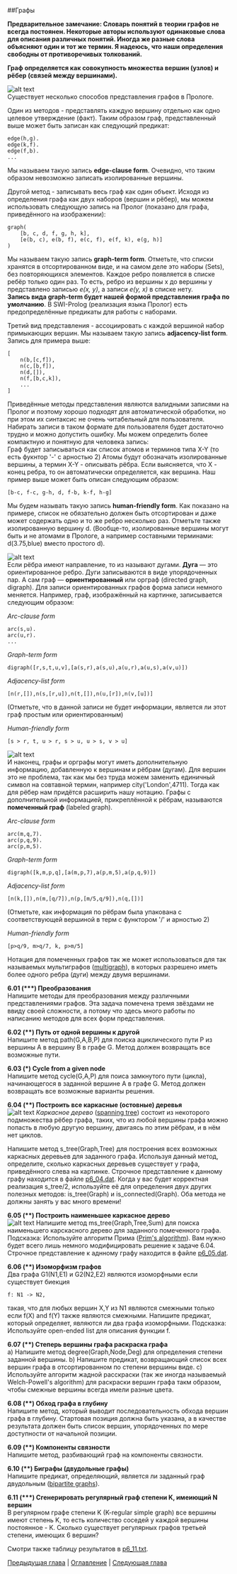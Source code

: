 ##Графы

**Предварительное замечание: Словарь понятий в теории графов не всегда постоянен. 
Некоторые авторы используют одинаковые слова для описания различных понятий. Иногда же разные слова объясняют один и тот же термин. Я надеюсь, что наши определения свободны от противоречивых толкований.**  

**Граф определяется как совокупность множества вершин (узлов) и рёбер (связей между вершинами).**  

![alt text](https://github.com/schastny/p99/raw/master/img/graph1.gif)  
Существует несколько способов представления графов в Прологе. 

Один из методов - представлять каждую вершину отдельно как одно целевое утверждение (факт). 
Таким образом граф, представленный выше может быть записан как следующий предикат:

    edge(h,g).
    edge(k,f).
    edge(f,b).    
    ...

Мы называем такую запись **edge-clause form**. 
Очевидно, что таким образом невозможно записать изолированные вершины.  

Другой метод - записывать весь граф как один объект. 
Исходя из определения графа как двух наборов (вершин и рёбер), 
мы можем использовать следующую запись на Пролог (показано для графа, приведённого на изображении):

    graph(
        [b, c, d, f, g, h, k], 
        [e(b, c), e(b, f), e(c, f), e(f, k), e(g, h)]
    )

Мы называем такую запись **graph-term form**. 
Отметьте, что списки хранятся в отсортированном виде, и на самом деле это наборы (Sets), без повторяющихся элементов. 
Каждое ребро появляется в списке ребёр только один раз. То есть, ребро из вершины x до вершины y представлено записью *e(x, y)*, 
а записи *e(y, x)* в списке нету.   
**Запись вида graph-term будет нашей формой представления графа по умолчанию**. 
В SWI-Prolog (реализация языка Пролог) есть предопределённые предикаты для работы с наборами.  

Третий вид представления - ассоциировать с каждой вершиной набор примыкающих вершин. 
Мы называем такую запись **adjacency-list form**. 
Запись для примера выше:

    [
        n(b,[c,f]), 
        n(c,[b,f]), 
        n(d,[]), 
        n(f,[b,c,k]), 
        ...
    ]

Приведённые методы представления являются валидными записями на Пролог и поэтому хорошо подходят для автоматической обработки,
но при этом их синтаксис не очень читабельный для пользователя. 
Набирать записи в таком формате для пользователя будет достаточно трудно и можно допустить ошибку. 
Мы можем определить более компактную и понятную для человека запись:   
Граф будет записываться как список атомов и терминов типа X-Y (то есть фукнтор '-' с арностью 2)
Атомы будут обозначать изолированные вершины, а термин X-Y - описывать рёбра. 
Если выясняется, что X - конец ребра, то он автоматически определяется, как вершина. 
Наш пример выше может быть описан следующим образом:  

    [b-c, f-c, g-h, d, f-b, k-f, h-g]

Мы будем называть такую запись **human-friendly form**. 
Как показано на примере, список не обязательно должен быть отсортирован и даже может содержать одно и то же ребро несколько раз. 
Отметьте также изолированную вершину d. 
(Вообще-то, изолированные вершины могут быть и не атомами в Прологе, а например составными терминами: d(3.75,blue) вместо простого d).

![alt text](https://github.com/schastny/p99/raw/master/img/graph2.gif)  
Если рёбра имеют направление, то из называют дугами. 
**Дуга** — это ориентированное ребро. Дуги записываются в виде упорядоченных пар. 
А сам граф — **ориентированный** или орграф (directed graph, digraph). 
Для записи ориентированных графов форма записи немного меняется. 
Например, граф, изображённый на картинке, записывается следующим образом:  

*Arc-clause form*

    arc(s,u).
    arc(u,r).
    ...
    
*Graph-term form*

    digraph([r,s,t,u,v],[a(s,r),a(s,u),a(u,r),a(u,s),a(v,u)])

*Adjacency-list form*

    [n(r,[]),n(s,[r,u]),n(t,[]),n(u,[r]),n(v,[u])]
(Отметьте, что в данной записи не будет информации, является ли этот граф простым или ориентированным)

*Human-friendly form*

    [s > r, t, u > r, s > u, u > s, v > u] 

![alt text](https://github.com/schastny/p99/raw/master/img/graph3.gif)  
И наконец, графы и орграфы могут иметь дополнительную информацию, добавленную к вершинам и рёбрам (дугам). 
Для вершин это не проблема, так как мы без труда можем заменить единичный символ на совтавной термин, например city('London',4711). 
Тогда как для рёбер нам придётся расширить нашу нотацию.
Графы с дополнительной информацией, прикреплённой к рёбрам, называются **помеченный граф** (labeled graph). 

*Arc-clause form*

    arc(m,q,7).
    arc(p,q,9).
    arc(p,m,5).
    
*Graph-term form*

    digraph([k,m,p,q],[a(m,p,7),a(p,m,5),a(p,q,9)])
    
*Adjacency-list form*

    [n(k,[]),n(m,[q/7]),n(p,[m/5,q/9]),n(q,[])]
(Отметьте, как информация по рёбрам была упакована с соответствующей вершиной в терм с функтором '/' и арностью 2)

*Human-friendly form*

    [p>q/9, m>q/7, k, p>m/5]

Нотация для помеченных графов так же может использоваться для так называемых мультиграфов ([multigraph](http://en.wikipedia.org/wiki/Multigraph)), 
в которых разрешено иметь более одного ребра (дуги) между двумя вершинами.  

**6.01 (\*\*\*) Преобразования**  
Напишите методы для преобразования между различными представлениями графов. 
Эта задача помечена тремя звёздами не ввиду своей сложности, 
а потому что здесь много работы по написанию методов для всех форм представления. 

**6.02 (\*\*) Путь от одной вершины к другой**  
Напишите метод path(G,A,B,P) для поиска ациклического пути P из вершины A в вершину B в графе G. 
Метод должен возвращать все возможные пути.

**6.03 (\*) Cycle from a given node**  
Напишите метод cycle(G,A,P) для поиса замкнутого пути (цикла), начинающегося в заданной вершине A в графе G. 
Метод должен возвращать все возможные варианты решения.

**6.04 (\*\*) Построить все каркасные (остовные) деревья**  
![alt text](https://github.com/schastny/p99/raw/master/img/p83.gif)
*Каркасное дерево* ([spanning tree](http://en.wikipedia.org/wiki/Spanning_tree)) состоит из некоторого подмножества рёбер графа, 
таких, что из любой вершины графа можно попасть в любую другую вершину, двигаясь по этим рёбрам, и в нём нет циклов.  

Напишите метод s_tree(Graph,Tree) для построения всех возможных каркасных деревьев для заданного графа.
Используя данный метод, определите, сколько каркасных деревьев существует у графа, приведённого слева на картинке.
Строчное представление к данному графу находится в файле [p6_04.dat](https://github.com/schastny/p99/raw/master/files/p6_04.dat). 
Когда у вас будет корректная реализация s_tree/2, используйте её для определения двух других полезных методов: 
is_tree(Graph) и is_connected(Graph). 
Оба метода не должны занять у вас много времени!

**6.05 (\*\*) Построить наименьшее каркасное дерево**  
![alt text](https://github.com/schastny/p99/raw/master/img/p84.gif)
Напишите метод ms_tree(Graph,Tree,Sum) для поиска наименьшего карскасного дерево для заданного помеченного графа. 
Подсказка: Используйте алгоритм Прима ([Prim's algorithm](http://en.wikipedia.org/wiki/Prim%27s_algorithm)). 
Вам нужно будет всего лишь немного модифицировать решение к задаче 6.04. 
Строчное представление к аднному графу находится в файле [p6_05.dat](https://github.com/schastny/p99/raw/master/files/p6_05.dat).

**6.06 (\*\*) Изоморфизм графов**  
Два графа G1(N1,E1) и G2(N2,E2) являются изоморфными если существует биекция
 
    f: N1 -> N2,

такая, что для любых вершин X,Y из N1 являются смежными только если f(X) and f(Y) также являются смежными.
Напишите предикат, который определяет, являются ли два графа изоморфными.
Подсказка: Используйте open-ended list для описания функции f. 

**6.07 (\*\*) Степерь вершины графа раскраска графа**  
a) Напишите метод degree(Graph,Node,Deg) для определения степени заданной вершины. 
b) Напишите предикат, возвращающий список всех вершин графа в отсортированном по степени вершины виде. 
c) Используйте алгоритм жадной расскраски (так же иногда называемый Welch-Powell's algorithm) 
для раскраски вершин графа такм образом, чтобы смежные вершины всегда имели разные цвета.  

**6.08 (\*\*) Обход графа в глубину**  
Напишите метод, который выводит последовательность обхода вершин графа в глубину. 
Стартовая позиция должна быть указана, а в качестве результата должен быть список вершин, 
упорядоченных по мере доступности от начальной позиции.

**6.09 (\*\*) Компоненты связности**  
Напишите метод, разбивающий граф на компоненты связности.  

**6.10 (\*\*) Биграфы (двудольные графы)**  
Напишите предикат, определяющий, является ли заданный граф двудольным ([bipartite graphs](en.wikipedia.org/wiki/Bipartite_graph)).
     
**6.11 (\*\*\*) Сгенерировать регулярный граф степени K, имеиющий N вершин**  
В регулярном графе степени K (K-regular simple graph) все вершины имеют степень K, то есть количество соседей у каждой вершины постоянное - K.
Сколько существует регулярных графов третьей степени, имеющих 6 вершин?   

Смотри также таблицу результатов в [p6_11.txt](https://github.com/schastny/p99/raw/master/files/p6_11.txt). 

[Предыдущая глава](multiwaytrees.md) | [Оглавление](README.md) | [Следующая глава](misc.md)